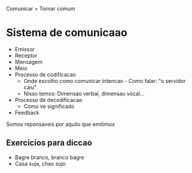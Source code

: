 Comunicar = Tornar comum

# Sistema de comunicaao

- Emissor
- Receptor
- Mensagem
- Meio
- Processo de codificacao
    - Onde escolho como comunicar intencao - Como falar: "o servidor caiu"
    - Nisso temos: Dimensao verbal, dimensao vocal...
- Processo de decodificacao
    - Como ve significado
- Feedback


Somos reponsaveis por aquilo que emitimos

## Exercicios para diccao

- Bagre branco, branco bagre
- Casa suja, chao sujo


